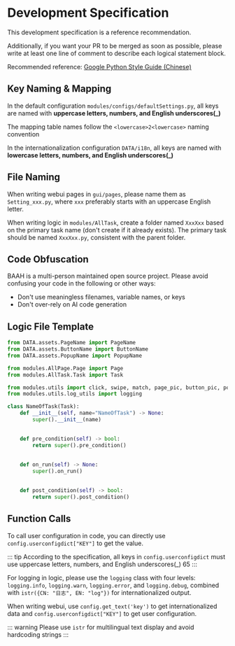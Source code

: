 <LanguageWarn/>

# Development Specification

This development specification is a reference recommendation.

Additionally, if you want your PR to be merged as soon as possible, please write at least one line of comment to describe each logical statement block.

Recommended reference: [Google Python Style Guide (Chinese)](https://zh-google-styleguide.readthedocs.io/en/latest/google-python-styleguide/contents.html)

## Key Naming & Mapping

In the default configuration `modules/configs/defaultSettings.py`, all keys are named with **uppercase letters, numbers, and English underscores(_)**

The mapping table names follow the `<lowercase>2<lowercase>` naming convention

In the internationalization configuration `DATA/i18n`, all keys are named with **lowercase letters, numbers, and English underscores(_)**

## File Naming

When writing webui pages in `gui/pages`, please name them as `Setting_xxx.py`, where `xxx` preferably starts with an uppercase English letter.

When writing logic in `modules/AllTask`, create a folder named `XxxXxx` based on the primary task name (don't create if it already exists). The primary task should be named `XxxXxx.py`, consistent with the parent folder.

## Code Obfuscation

BAAH is a multi-person maintained open source project. Please avoid confusing your code in the following or other ways:
 - Don't use meaningless filenames, variable names, or keys
 - Don't over-rely on AI code generation

## Logic File Template

``` python
from DATA.assets.PageName import PageName
from DATA.assets.ButtonName import ButtonName
from DATA.assets.PopupName import PopupName

from modules.AllPage.Page import Page
from modules.AllTask.Task import Task

from modules.utils import click, swipe, match, page_pic, button_pic, popup_pic, sleep, ocr_area, config, screenshot, match_pixel, istr, CN, EN, JP
from modules.utils.log_utils import logging

class NameOfTask(Task):
    def __init__(self, name="NameOfTask") -> None:
        super().__init__(name)

     
    def pre_condition(self) -> bool:
        return super().pre_condition()
    
     
    def on_run(self) -> None:
        super().on_run()

     
    def post_condition(self) -> bool:
        return super().post_condition()
```
## Function Calls

To call user configuration in code, you can directly use `config.userconfigdict["KEY"]` to get the value.

::: tip
According to the specification, all keys in `config.userconfigdict` must use uppercase letters, numbers, and English underscores(_)
65  ::: 

For logging in logic, please use the `logging` class with four levels: `logging.info`, `logging.warn`, `logging.error`, and `logging.debug`, combined with `istr({CN: "日志", EN: "log"})` for internationalized output.

When writing webui, use `config.get_text('key')` to get internationalized data and `config.userconfigdict["KEY"]` to get user configuration.

::: warning
Please use `istr` for multilingual text display and avoid hardcoding strings
:::

